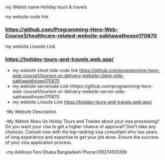 ### 
my Websit name Holiday tours & travels

my website code link
### https://github.com/Programming-Hero-Web-Course3/healthcare-related-website-sakhawathosen170870

my website Livesite Link
### https://holiday-tours-and-travels.web.app/

- my website clinet side code link https://github.com/programming-hero-web-course1/tourism-or-delivery-website-client-side-sakhawathosen170870
-  my website serverside Link  hhttps://github.com/programming-hero-web-course1/tourism-or-delivery-website-server-side-sakhawathosen170870
-  my website Livesite Link https://holiday-tours-and-travels.web.app/

-My Website Description 


-My Websit Abou Us
Holidy Tours and Travles about your visa processing? Do you want your visa to get a higher chance of approval? Don’t take any chances. Consult now with the top-ranking visa consultant who has years of long experience and expertise to get your job done. Ensure the success of your visa application process. 

-my Address
Feni Dhaka Bangladesh
Phone:019274105399


